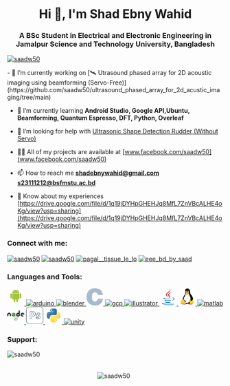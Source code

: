 <h1 align="center">Hi 👋, I'm Shad Ebny Wahid</h1>
<h3 align="center">A BSc Student in Electrical and Electronic Engineering in Jamalpur Science and Technology University, Bangladesh</h3>

<p align="left"> <a href="https://twitter.com/saadw50" target="blank"><img src="https://img.shields.io/twitter/follow/saadw50?logo=twitter&style=for-the-badge" alt="saadw50" /></a> </p>
- 🔭 I’m currently working on [🛰️ Utrasound phased array for 2D acoustic imaging using beamforming (Servo-Free)](https://github.com/saadw50/ultrasound_phased_array_for_2d_acustic_imaging/tree/main)

- 🌱 I’m currently learning **Android Studio, Google API,Ubuntu, Beamforming, Quantum Espresso, DFT, Python, Overleaf**

- 🤝 I’m looking for help with [Ultrasonic Shape Detection Rudder (Without Servo)](https://github.com/saadw50/ultrasonic_rudder/tree/main)

- 👨‍💻 All of my projects are available at [www.facebook.com/saadw50](www.facebook.com/saadw50)

- 📫 How to reach me **shadebnywahid@gmail.com** **s23111212@bsfmstu.ac.bd**

- 📄 Know about my experiences [https://drive.google.com/file/d/1q19jDYHpGHEHJq8MfL7ZnVBcALHE4oKg/view?usp=sharing](https://drive.google.com/file/d/1q19jDYHpGHEHJq8MfL7ZnVBcALHE4oKg/view?usp=sharing)

<h3 align="left">Connect with me:</h3>
<p align="left">
<a href="https://twitter.com/saadw50" target="blank"><img align="center" src="https://raw.githubusercontent.com/rahuldkjain/github-profile-readme-generator/master/src/images/icons/Social/twitter.svg" alt="saadw50" height="30" width="40" /></a>
<a href="https://fb.com/saadw50" target="blank"><img align="center" src="https://raw.githubusercontent.com/rahuldkjain/github-profile-readme-generator/master/src/images/icons/Social/facebook.svg" alt="saadw50" height="30" width="40" /></a>
<a href="https://instagram.com/pagal__tissue_le_lo" target="blank"><img align="center" src="https://raw.githubusercontent.com/rahuldkjain/github-profile-readme-generator/master/src/images/icons/Social/instagram.svg" alt="pagal__tissue_le_lo" height="30" width="40" /></a>
<a href="https://www.youtube.com/c/eee_bd_by_saad" target="blank"><img align="center" src="https://raw.githubusercontent.com/rahuldkjain/github-profile-readme-generator/master/src/images/icons/Social/youtube.svg" alt="eee_bd_by_saad" height="30" width="40" /></a>
</p>

<h3 align="left">Languages and Tools:</h3>
<p align="left"> <a href="https://developer.android.com" target="_blank" rel="noreferrer"> <img src="https://raw.githubusercontent.com/devicons/devicon/master/icons/android/android-original-wordmark.svg" alt="android" width="40" height="40"/> </a> <a href="https://www.arduino.cc/" target="_blank" rel="noreferrer"> <img src="https://cdn.worldvectorlogo.com/logos/arduino-1.svg" alt="arduino" width="40" height="40"/> </a> <a href="https://www.blender.org/" target="_blank" rel="noreferrer"> <img src="https://download.blender.org/branding/community/blender_community_badge_white.svg" alt="blender" width="40" height="40"/> </a> <a href="https://www.cprogramming.com/" target="_blank" rel="noreferrer"> <img src="https://raw.githubusercontent.com/devicons/devicon/master/icons/c/c-original.svg" alt="c" width="40" height="40"/> </a> <a href="https://cloud.google.com" target="_blank" rel="noreferrer"> <img src="https://www.vectorlogo.zone/logos/google_cloud/google_cloud-icon.svg" alt="gcp" width="40" height="40"/> </a> <a href="https://www.adobe.com/in/products/illustrator.html" target="_blank" rel="noreferrer"> <img src="https://www.vectorlogo.zone/logos/adobe_illustrator/adobe_illustrator-icon.svg" alt="illustrator" width="40" height="40"/> </a> <a href="https://www.java.com" target="_blank" rel="noreferrer"> <img src="https://raw.githubusercontent.com/devicons/devicon/master/icons/java/java-original.svg" alt="java" width="40" height="40"/> </a> <a href="https://www.linux.org/" target="_blank" rel="noreferrer"> <img src="https://raw.githubusercontent.com/devicons/devicon/master/icons/linux/linux-original.svg" alt="linux" width="40" height="40"/> </a> <a href="https://www.mathworks.com/" target="_blank" rel="noreferrer"> <img src="https://upload.wikimedia.org/wikipedia/commons/2/21/Matlab_Logo.png" alt="matlab" width="40" height="40"/> </a> <a href="https://nodejs.org" target="_blank" rel="noreferrer"> <img src="https://raw.githubusercontent.com/devicons/devicon/master/icons/nodejs/nodejs-original-wordmark.svg" alt="nodejs" width="40" height="40"/> </a> <a href="https://www.photoshop.com/en" target="_blank" rel="noreferrer"> <img src="https://raw.githubusercontent.com/devicons/devicon/master/icons/photoshop/photoshop-line.svg" alt="photoshop" width="40" height="40"/> </a> <a href="https://www.python.org" target="_blank" rel="noreferrer"> <img src="https://raw.githubusercontent.com/devicons/devicon/master/icons/python/python-original.svg" alt="python" width="40" height="40"/> </a> <a href="https://unity.com/" target="_blank" rel="noreferrer"> <img src="https://www.vectorlogo.zone/logos/unity3d/unity3d-icon.svg" alt="unity" width="40" height="40"/> </a> </p>

<h3 align="left">Support:</h3>
<p><a href="https://ko-fi.com/saadw50"> <img align="left" src="https://cdn.ko-fi.com/cdn/kofi3.png?v=3" height="50" width="210" alt="saadw50" /></a></p><br><br>

<p><img align="center" src="https://github-readme-stats.vercel.app/api/top-langs?username=saadw50&show_icons=true&locale=en&layout=compact" alt="saadw50" /></p>
